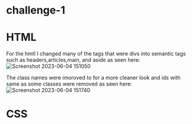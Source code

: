 # challenge-1

# HTML
For the hmtl I changed many of the tags that were divs into semantic tags such as headers,articles,main, and aside
as seen here:
![Screenshot 2023-06-04 151050](https://github.com/FerACan/challenge-1/assets/134230590/9870f2bd-4a94-41cc-9b13-0e5d8c08f841)

The class names were imoroved to for a more cleaner look and ids with same as some classes were removed
as seen here:
![Screenshot 2023-06-04 151740](https://github.com/FerACan/challenge-1/assets/134230590/f7eddced-e44c-49f5-bdb9-dde2b6f86126)

# CSS
